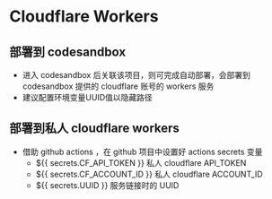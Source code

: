 # Cloudflare Workers

## 部署到 codesandbox

- 进入 codesandbox 后关联该项目，则可完成自动部署，会部署到 codesandbox 提供的 cloudflare 账号的 workers 服务
 - 建议配置环境变量UUID值以隐藏路径

## 部署到私人 cloudflare workers

- 借助 github actions ，在 github 项目中设置好 actions secrets 变量
  - ${{ secrets.CF_API_TOKEN }} 私人 cloudflare API_TOKEN
  - ${{ secrets.CF_ACCOUNT_ID }} 私人 cloudflare ACCOUNT_ID
  - ${{ secrets.UUID }} 服务链接时的 UUID
